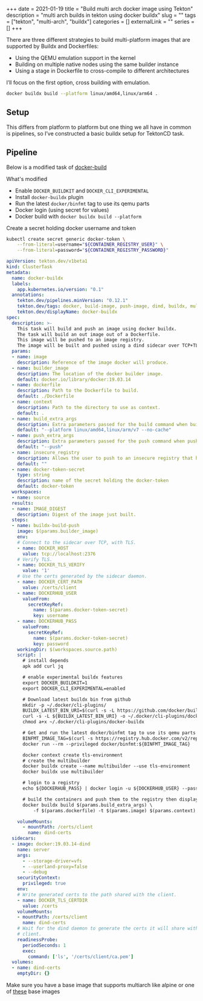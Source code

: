 +++ 
date = 2021-01-19
title = "Build multi arch docker image using Tekton"
description = "multi arch builds in tekton using docker buildx"
slug = "" 
tags = ["tekton", "multi-arch", "buildx"]
categories = []
externalLink = ""
series = []
+++

There are three different strategies to build multi-platform images that are supported by Buildx and Dockerfiles:
- Using the QEMU emulation support in the kernel
- Building on multiple native nodes using the same builder instance
- Using a stage in Dockerfile to cross-compile to different architectures

I’ll focus on the first option, cross building with emulation.

```bash
docker buildx build --platform linux/amd64,linux/arm64 .
```

## Setup

This differs from platform to platform but one thing we all have in common is pipelines, so I’ve constructed a basic buildx setup for TektonCD task. 

## Pipeline

Below is a modified task of [docker-build](https://github.com/tektoncd/catalog/blob/master/task/docker-build/0.1/docker-build.yaml)

What's modified

- Enable `DOCKER_BUILDKIT` and `DOCKER_CLI_EXPERIMENTAL`
- Install `docker-buildx` plugin
- Run the latest `docker/binfmt` tag to use its qemu parts
- Docker login (using secret for values)
- Docker build with `docker buildx build --platform`

Create a secret holding docker username and token

```bash
kubectl create secret generic docker-token \
    --from-literal=username="${CONTAINER_REGISTRY_USER}" \
    --from-literal=password="${CONTAINER_REGISTRY_PASSWORD}"
```

```yaml
apiVersion: tekton.dev/v1beta1
kind: ClusterTask
metadata:
  name: docker-buildx
  labels:
    app.kubernetes.io/version: "0.1"
  annotations:
    tekton.dev/pipelines.minVersion: "0.12.1"
    tekton.dev/tags: docker, build-image, push-image, dind, buildx, multi-arch
    tekton.dev/displayName: docker-buildx
spec:
  description: >-
    This task will build and push an image using docker buildx.
    The task will build an out image out of a Dockerfile.
    This image will be pushed to an image registry.
    The image will be built and pushed using a dind sidecar over TCP+TLS.
  params:
  - name: image
    description: Reference of the image docker will produce.
  - name: builder_image
    description: The location of the docker builder image.
    default: docker.io/library/docker:19.03.14
  - name: dockerfile
    description: Path to the Dockerfile to build.
    default: ./Dockerfile
  - name: context
    description: Path to the directory to use as context.
    default: .
  - name: build_extra_args
    description: Extra parameters passed for the build command when building images.
    default: "--platform linux/amd64,linux/arm/v7 --no-cache"
  - name: push_extra_args
    description: Extra parameters passed for the push command when pushing images.
    default: "--push"
  - name: insecure_registry
    description: Allows the user to push to an insecure registry that has been specified
    default: ""
  - name: docker-token-secret
    type: string
    description: name of the secret holding the docker-token
    default: docker-token
  workspaces:
  - name: source
  results:
  - name: IMAGE_DIGEST
    description: Digest of the image just built.
  steps:
  - name: buildx-build-push
    image: $(params.builder_image)
    env:
    # Connect to the sidecar over TCP, with TLS.
    - name: DOCKER_HOST
      value: tcp://localhost:2376
    # Verify TLS.
    - name: DOCKER_TLS_VERIFY
      value: '1'
    # Use the certs generated by the sidecar daemon.
    - name: DOCKER_CERT_PATH
      value: /certs/client
    - name: DOCKERHUB_USER
      valueFrom:
        secretKeyRef:
          name: $(params.docker-token-secret)
          key: username
    - name: DOCKERHUB_PASS
      valueFrom:
        secretKeyRef:
          name: $(params.docker-token-secret)
          key: password
    workingDir: $(workspaces.source.path)
    script: |
      # install depends
      apk add curl jq

      # enable experimental buildx features
      export DOCKER_BUILDKIT=1
      export DOCKER_CLI_EXPERIMENTAL=enabled

      # Download latest buildx bin from github
      mkdir -p ~/.docker/cli-plugins/
      BUILDX_LATEST_BIN_URI=$(curl -s -L https://github.com/docker/buildx/releases/latest | grep 'linux-amd64' | grep 'href' | sed 's/.*href="/https:\/\/github.com/g; s/amd64".*/amd64/g')
      curl -s -L ${BUILDX_LATEST_BIN_URI} -o ~/.docker/cli-plugins/docker-buildx
      chmod a+x ~/.docker/cli-plugins/docker-buildx

      # Get and run the latest docker/binfmt tag to use its qemu parts
      BINFMT_IMAGE_TAG=$(curl -s https://registry.hub.docker.com/v2/repositories/docker/binfmt/tags | jq '.results | sort_by(.last_updated)[-1].name' -r)
      docker run --rm --privileged docker/binfmt:${BINFMT_IMAGE_TAG}

      docker context create tls-environment
      # create the multibuilder
      docker buildx create --name multibuilder --use tls-environment
      docker buildx use multibuilder

      # login to a registry
      echo ${DOCKERHUB_PASS} | docker login -u ${DOCKERHUB_USER} --password-stdin

      # build the containers and push them to the registry then display the images
      docker buildx build $(params.build_extra_args) \
          -f $(params.dockerfile) -t $(params.image) $(params.context) $(params.push_extra_args)

    volumeMounts:
      - mountPath: /certs/client
        name: dind-certs
  sidecars:
  - image: docker:19.03.14-dind
    name: server
    args:
      - --storage-driver=vfs
      - --userland-proxy=false
      - --debug
    securityContext:
      privileged: true
    env:
    # Write generated certs to the path shared with the client.
    - name: DOCKER_TLS_CERTDIR
      value: /certs
    volumeMounts:
    - mountPath: /certs/client
      name: dind-certs
    # Wait for the dind daemon to generate the certs it will share with the
    # client.
    readinessProbe:
      periodSeconds: 1
      exec:
        command: ['ls', '/certs/client/ca.pem']
  volumes:
  - name: dind-certs
    emptyDir: {}
```

Make sure you have a base image that supports multiarch like alpine or one of [these](https://hub.docker.com/search?category=base&source=verified&type=image&architecture=arm%2Carm64%2Camd64) base images